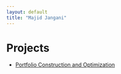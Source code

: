 ```yaml
---
layout: default
title: "Majid Jangani"
---
```


# Projects

* [Portfolio Construction and Optimization](./Portfolio-Construction-Optimization)


